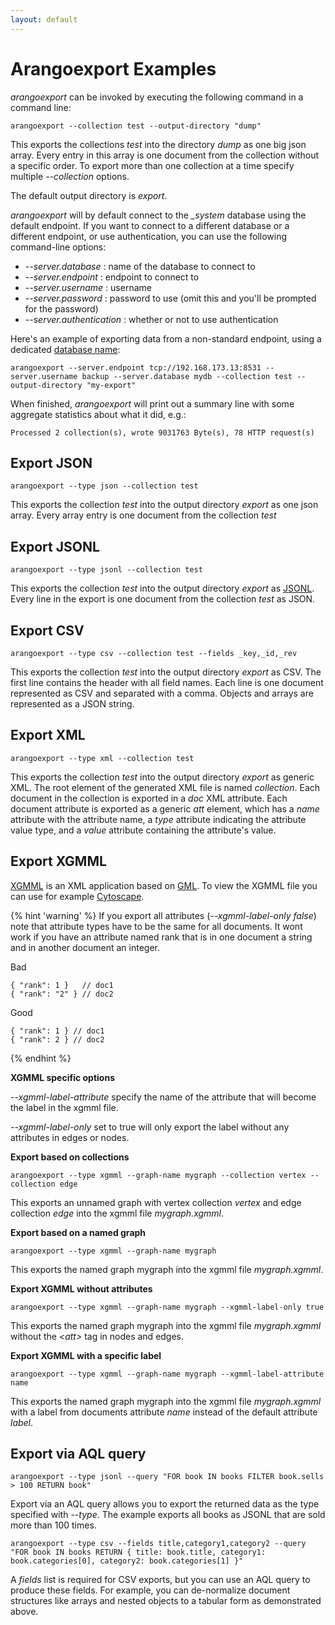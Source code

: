 ```yaml
---
layout: default
---
```

Arangoexport Examples
=====================

_arangoexport_ can be invoked by executing the following command in a command line:

    arangoexport --collection test --output-directory "dump"

This exports the collections *test* into the directory *dump* as one big json array. Every entry
in this array is one document from the collection without a specific order. To export more than
one collection at a time specify multiple *--collection* options.

The default output directory is *export*.

_arangoexport_ will by default connect to the *_system* database using the default
endpoint. If you want to connect to a different database or a different endpoint, 
or use authentication, you can use the following command-line options:

- *--server.database <string>*: name of the database to connect to
- *--server.endpoint <string>*: endpoint to connect to
- *--server.username <string>*: username
- *--server.password <string>*: password to use (omit this and you'll be prompted for the
  password)
- *--server.authentication <bool>*: whether or not to use authentication

Here's an example of exporting data from a non-standard endpoint, using a dedicated
[database name](appendix-glossary.html#database-name):

    arangoexport --server.endpoint tcp://192.168.173.13:8531 --server.username backup --server.database mydb --collection test --output-directory "my-export"

When finished, _arangoexport_ will print out a summary line with some aggregate 
statistics about what it did, e.g.:

    Processed 2 collection(s), wrote 9031763 Byte(s), 78 HTTP request(s)


Export JSON
-----------

    arangoexport --type json --collection test

This exports the collection *test* into the output directory *export* as one json array.
Every array entry is one document from the collection *test*

Export JSONL
------------

    arangoexport --type jsonl --collection test

This exports the collection *test* into the output directory *export* as [JSONL](http://jsonlines.org).
Every line in the export is one document from the collection *test* as JSON.

Export CSV
----------

    arangoexport --type csv --collection test --fields _key,_id,_rev

This exports the collection *test* into the output directory *export* as CSV. The first
line contains the header with all field names. Each line is one document represented as
CSV and separated with a comma. Objects and arrays are represented as a JSON string.


Export XML
----------

    arangoexport --type xml --collection test

This exports the collection *test* into the output directory *export* as generic XML.
The root element of the generated XML file is named *collection*.
Each document in the collection is exported in a *doc* XML attribute.
Each document attribute is exported as a generic *att* element, which has a
*name* attribute with the attribute name, a *type* attribute indicating the
attribute value type, and a *value* attribute containing the attribute's value.

Export XGMML
------------

[XGMML](https://en.wikipedia.org/wiki/XGMML) is an XML application
based on [GML](https://en.wikipedia.org/wiki/Graph_Modelling_Language).
To view the XGMML file you can use for example [Cytoscape](http://cytoscape.org).


{% hint 'warning' %}
If you export all attributes (*--xgmml-label-only false*) note that attribute types have to be the same for all documents. It wont work if you have an attribute named rank that is in one document a string and in another document an integer.

Bad

    { "rank": 1 }   // doc1
    { "rank": "2" } // doc2

Good

    { "rank": 1 } // doc1
    { "rank": 2 } // doc2

{% endhint %}

**XGMML specific options**

*--xgmml-label-attribute* specify the name of the attribute that will become the label in the xgmml file.

*--xgmml-label-only* set to true will only export the label without any attributes in edges or nodes.


**Export based on collections**

    arangoexport --type xgmml --graph-name mygraph --collection vertex --collection edge

This exports an unnamed graph with vertex collection *vertex* and edge collection *edge* into the xgmml file *mygraph.xgmml*.


**Export based on a named graph**

    arangoexport --type xgmml --graph-name mygraph

This exports the named graph mygraph into the xgmml file *mygraph.xgmml*.


**Export XGMML without attributes**

    arangoexport --type xgmml --graph-name mygraph --xgmml-label-only true

This exports the named graph mygraph into the xgmml file *mygraph.xgmml* without the *&lt;att&gt;* tag in nodes and edges.


**Export XGMML with a specific label**

    arangoexport --type xgmml --graph-name mygraph --xgmml-label-attribute name

This exports the named graph mygraph into the xgmml file *mygraph.xgmml* with a label from documents attribute *name* instead of the default attribute *label*.

Export via AQL query
--------------------

    arangoexport --type jsonl --query "FOR book IN books FILTER book.sells > 100 RETURN book"

Export via an AQL query allows you to export the returned data as the type specified with *--type*.
The example exports all books as JSONL that are sold more than 100 times.

    arangoexport --type csv --fields title,category1,category2 --query "FOR book IN books RETURN { title: book.title, category1: book.categories[0], category2: book.categories[1] }"

A *fields* list is required for CSV exports, but you can use an AQL query to produce
these fields. For example, you can de-normalize document structures like arrays and
nested objects to a tabular form as demonstrated above.
